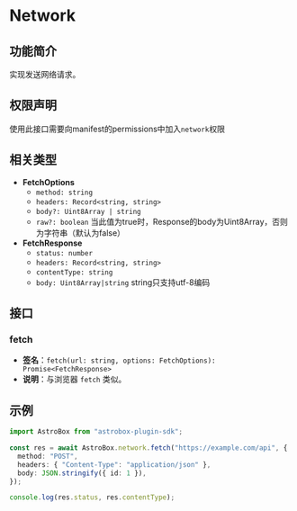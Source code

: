 # Network

## 功能简介
实现发送网络请求。

## 权限声明
使用此接口需要向manifest的permissions中加入`network`权限

## 相关类型
- **FetchOptions**
  - `method: string`
  - `headers: Record<string, string>`
  - `body?: Uint8Array | string`
  - `raw?: boolean` 当此值为true时，Response的body为Uint8Array，否则为字符串（默认为false）
- **FetchResponse**
  - `status: number`
  - `headers: Record<string, string>`
  - `contentType: string`
  - `body: Uint8Array|string` string只支持utf-8编码

## 接口
### fetch
- **签名**：`fetch(url: string, options: FetchOptions): Promise<FetchResponse>`
- **说明**：与浏览器 `fetch` 类似。

## 示例
```typescript
import AstroBox from "astrobox-plugin-sdk";

const res = await AstroBox.network.fetch("https://example.com/api", {
  method: "POST",
  headers: { "Content-Type": "application/json" },
  body: JSON.stringify({ id: 1 }),
});

console.log(res.status, res.contentType);